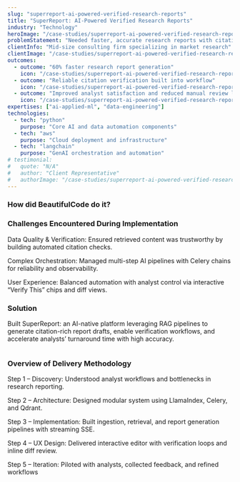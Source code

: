 ```yaml
---
slug: "superreport-ai-powered-verified-research-reports"
title: "SuperReport: AI-Powered Verified Research Reports"
industry: "Technology"
heroImage: "/case-studies/superreport-ai-powered-verified-research-reports/hero-image.svg"
problemStatement: "Needed faster, accurate research reports with citations to improve analyst productivity and client delivery timelines."
clientInfo: "Mid-size consulting firm specializing in market research"
clientImage: "/case-studies/superreport-ai-powered-verified-research-reports/client-logo.svg"
outcomes:
  - outcome: "60% faster research report generation"
    icon: "/case-studies/superreport-ai-powered-verified-research-reports/outcome-icon.svg"
  - outcome: "Reliable citation verification built into workflow"
    icon: "/case-studies/superreport-ai-powered-verified-research-reports/outcome-icon.svg"
  - outcome: "Improved analyst satisfaction and reduced manual review load"
    icon: "/case-studies/superreport-ai-powered-verified-research-reports/outcome-icon.svg"
expertises: ["ai-applied-ml", "data-engineering"]
technologies:
  - tech: "python"
    purpose: "Core AI and data automation components"
  - tech: "aws"
    purpose: "Cloud deployment and infrastructure"
  - tech: "langchain"
    purpose: "GenAI orchestration and automation"
# testimonial:
#   quote: "N/A"
#   author: "Client Representative"
#   authorImage: "/case-studies/superreport-ai-powered-verified-research-reports/client-author.svg"
---
```




### How did BeautifulCode do it?

### Challenges Encountered During Implementation
Data Quality & Verification: Ensured retrieved content was trustworthy by building automated citation checks.

Complex Orchestration: Managed multi-step AI pipelines with Celery chains for reliability and observability.

User Experience: Balanced automation with analyst control via interactive “Verify This” chips and diff views.

### Solution
Built SuperReport: an AI-native platform leveraging RAG pipelines to generate citation-rich report drafts, enable verification workflows, and accelerate analysts’ turnaround time with high accuracy.

<figure>
  <img src="" alt="" />
  <figcaption>
    
  </figcaption>
</figure>

### Overview of Delivery Methodology
Step 1 – Discovery: Understood analyst workflows and bottlenecks in research reporting.

Step 2 – Architecture: Designed modular system using LlamaIndex, Celery, and Qdrant.

Step 3 – Implementation: Built ingestion, retrieval, and report generation pipelines with streaming SSE.

Step 4 – UX Design: Delivered interactive editor with verification loops and inline diff review.

Step 5 – Iteration: Piloted with analysts, collected feedback, and refined workflows
